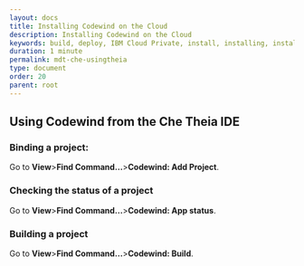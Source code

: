 ```yaml
---
layout: docs
title: Installing Codewind on the Cloud
description: Installing Codewind on the Cloud
keywords: build, deploy, IBM Cloud Private, install, installing, installation, chart, Helm, develop, cloud, public cloud, services, command line, cli, command, start, stop, update, open, delete, options, operation, devops, OpenShift, OKD
duration: 1 minute
permalink: mdt-che-usingtheia
type: document
order: 20
parent: root
---
```



## Using Codewind from the Che Theia IDE

### Binding a project:
Go to **View**>**Find Command…**>**Codewind: Add Project**.

### Checking the status of a project
Go to **View**>**Find Command…**>**Codewind: App status**.

### Building a project 
Go to **View**>**Find Command…**>**Codewind: Build**.



